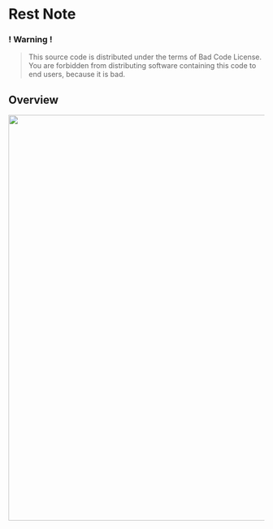 # Rest Note

### ! Warning !
> This source code is distributed under the terms of Bad Code License.
> You are forbidden from distributing software containing this code to
> end users, because it is bad.

## Overview
<img src="https://github.com/theiskaa/restnote/blob/main/assets/overview.png" width="800">


